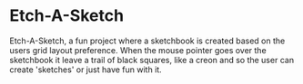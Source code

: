 # Etch-A-Sketch

Etch-A-Sketch, a fun project where a sketchbook is created based on the users grid layout preference. When the mouse pointer goes over the sketchbook it leave a trail of black squares, like a creon and so the user can create 'sketches' or just have fun with it.